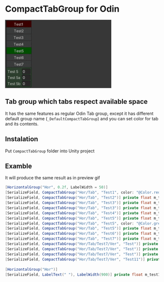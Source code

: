 # CompactTabGroup for Odin

![](Images/Animation.gif)

## Tab group which tabs respect available space

It has the same features as regular Odin Tab group, except it has different default group name (`_DefaultCompactTabGroup`) and you can set color for tab and its contents.

## Instalation

Put `CompactTabGroup` folder into Unity project

## Examble

It will produce the same result as in preview gif

```cs
[HorizontalGroup("Hor", 0.2f, LabelWidth = 50)]
[SerializeField, CompactTabGroup("Hor/Tab", "Test1", color: "@Color.red")] private float m_test1;
[SerializeField, CompactTabGroup("Hor/Tab", "Test2")] private float m_test2;
[SerializeField, CompactTabGroup("Hor/Tab", "Test3")] private float m_test3;
[SerializeField, CompactTabGroup("Hor/Tab", "Test3")] private float m_test3a;
[SerializeField, CompactTabGroup("Hor/Tab", "Test4")] private float m_test4;
[SerializeField, CompactTabGroup("Hor/Tab", "Test5")] private float m_test5;
[SerializeField, CompactTabGroup("Hor/Tab", "Test5", color: "@Color.green")] private float m_test5a;
[SerializeField, CompactTabGroup("Hor/Tab", "Test5")] private float m_test5b;
[SerializeField, CompactTabGroup("Hor/Tab", "Test6")] private float m_test6;
[SerializeField, CompactTabGroup("Hor/Tab", "Test7")] private float m_test7;
[SerializeField, CompactTabGroup("Hor/Tab/Test7/Ver", "Test")] private float m_test8;
[SerializeField, CompactTabGroup("Hor/Tab/Test7/Ver", "Test")] private float m_test8a;
[SerializeField, CompactTabGroup("Hor/Tab/Test7/Ver", "Test")] private float m_test8b;
[SerializeField, CompactTabGroup("Hor/Tab/Test7/Ver", "Test11")] private float m_test9;

[HorizontalGroup("Hor")]
[SerializeField, LabelText(" "), LabelWidth(900)] private float m_test1a;
```
